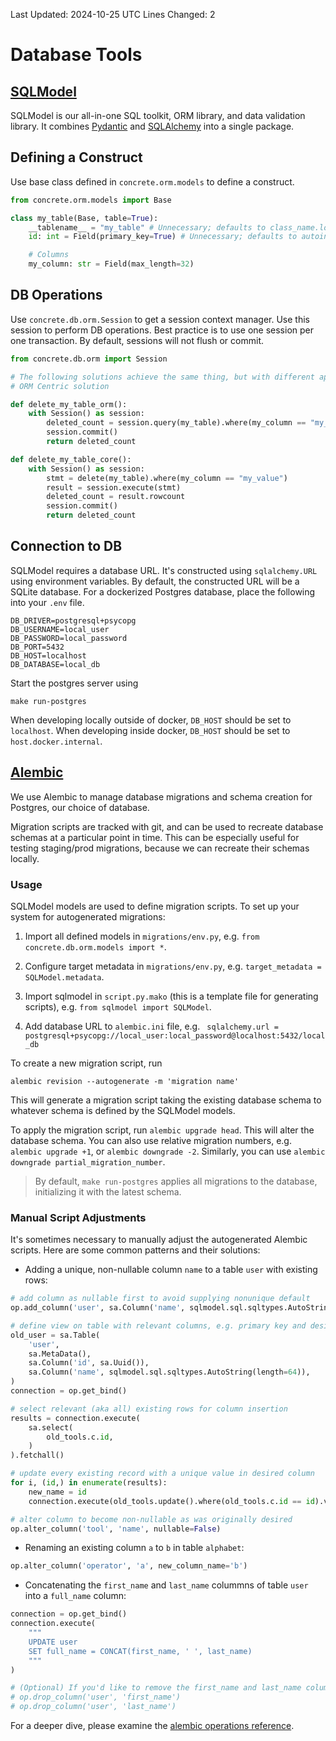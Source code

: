 Last Updated: 2024-10-25 UTC
Lines Changed: 2
# Database Tools

## [SQLModel](https://sqlmodel.tiangolo.com)

SQLModel is our all-in-one SQL toolkit, ORM library, and data validation library.
It combines [Pydantic](https://docs.pydantic.dev/latest/) and [SQLAlchemy](https://www.sqlalchemy.org) into a single package.

## Defining a Construct
Use base class defined in `concrete.orm.models` to define a construct.

```python
from concrete.orm.models import Base

class my_table(Base, table=True):
    __tablename__ = "my_table" # Unnecessary; defaults to class_name.lower()
    id: int = Field(primary_key=True) # Unnecessary; defaults to autoincrementing id

    # Columns
    my_column: str = Field(max_length=32)
```

## DB Operations
Use `concrete.db.orm.Session` to get a session context manager.
Use this session to perform DB operations.
Best practice is to use one session per one transaction.
By default, sessions will not flush or commit.

```python
from concrete.db.orm import Session

# The following solutions achieve the same thing, but with different approaches
# ORM Centric solution

def delete_my_table_orm():
    with Session() as session:
        deleted_count = session.query(my_table).where(my_column == "my_value").delete()
        session.commit()
        return deleted_count

def delete_my_table_core():
    with Session() as session:
        stmt = delete(my_table).where(my_column == "my_value")
        result = session.execute(stmt)
        deleted_count = result.rowcount
        session.commit()
        return deleted_count
```

## Connection to DB

SQLModel requires a database URL.
It's constructed using `sqlalchemy.URL` using environment variables.
By default, the constructed URL will be a SQLite database.
For a dockerized Postgres database, place the following into your `.env` file.

```.env
DB_DRIVER=postgresql+psycopg
DB_USERNAME=local_user
DB_PASSWORD=local_password
DB_PORT=5432
DB_HOST=localhost 
DB_DATABASE=local_db
```

Start the postgres server using
```shell
make run-postgres
```

When developing locally outside of docker, `DB_HOST` should be set to `localhost`.
When developing inside docker, `DB_HOST` should be set to `host.docker.internal`.

## [Alembic](https://alembic.sqlalchemy.org/en/latest/)

We use Alembic to manage database migrations and schema creation for Postgres, our choice of database.

Migration scripts are tracked with git, and can be used to recreate database schemas at a particular point in time.
This can be especially useful for testing staging/prod migrations, because we can recreate their schemas locally.

### Usage

SQLModel models are used to define migration scripts.
To set up your system for autogenerated migrations:

1. Import all defined models in `migrations/env.py`, e.g. `from concrete.db.orm.models import *`.

2. Configure target metadata in `migrations/env.py`, e.g. `target_metadata = SQLModel.metadata`.

3. Import sqlmodel in `script.py.mako` (this is a template file for generating scripts), e.g. `from sqlmodel import SQLModel`.

4. Add database URL to `alembic.ini` file, e.g. `
sqlalchemy.url = postgresql+psycopg://local_user:local_password@localhost:5432/local_db`

To create a new migration script, run

```shell
alembic revision --autogenerate -m 'migration name'
```

This will generate a migration script taking the existing database schema to whatever schema is defined by the SQLModel models.

To apply the migration script, run `alembic upgrade head`.
This will alter the database schema.
You can also use relative migration numbers, e.g. `alembic upgrade +1`, or `alembic downgrade -2`.
Similarly, you can use `alembic downgrade partial_migration_number`.

> By default, `make run-postgres` applies all migrations to the database, initializing it with the latest schema.

### Manual Script Adjustments

It's sometimes necessary to manually adjust the autogenerated Alembic scripts.
Here are some common patterns and their solutions:

- Adding a unique, non-nullable column `name` to a table `user` with existing rows:
```python
# add column as nullable first to avoid supplying nonunique default
op.add_column('user', sa.Column('name', sqlmodel.sql.sqltypes.AutoString(length=64), nullable=True))

# define view on table with relevant columns, e.g. primary key and desired column
old_user = sa.Table(
    'user',
    sa.MetaData(),
    sa.Column('id', sa.Uuid()),
    sa.Column('name', sqlmodel.sql.sqltypes.AutoString(length=64)),
)
connection = op.get_bind()

# select relevant (aka all) existing rows for column insertion
results = connection.execute(
    sa.select(
        old_tools.c.id,
    )
).fetchall()

# update every existing record with a unique value in desired column
for i, (id,) in enumerate(results):
    new_name = id
    connection.execute(old_tools.update().where(old_tools.c.id == id).values(name=new_name))

# alter column to become non-nullable as was originally desired
op.alter_column('tool', 'name', nullable=False)
```

- Renaming an existing column `a` to `b` in table `alphabet`:
```python
op.alter_column('operator', 'a', new_column_name='b')
```

- Concatenating the `first_name` and `last_name` colummns of table `user` into a `full_name` column:
```python
connection = op.get_bind()
connection.execute(
    """
    UPDATE user
    SET full_name = CONCAT(first_name, ' ', last_name)
    """
)

# (Optional) If you'd like to remove the first_name and last_name columns
# op.drop_column('user', 'first_name')
# op.drop_column('user', 'last_name')
```

For a deeper dive, please examine the [alembic operations reference](https://alembic.sqlalchemy.org/en/latest/ops.html).
